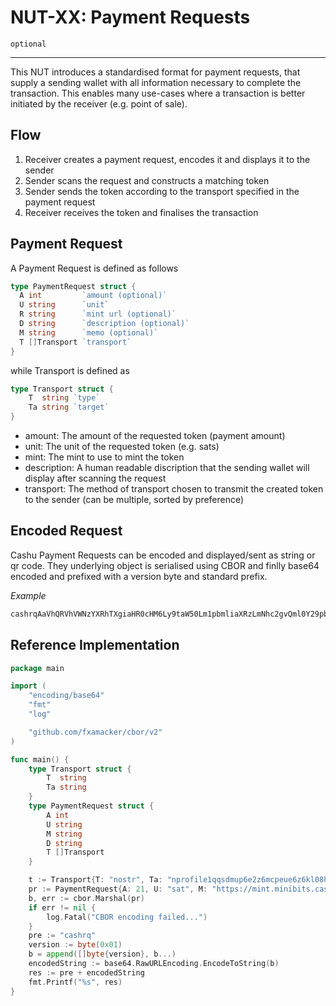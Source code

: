 # NUT-XX: Payment Requests

`optional`

---

This NUT introduces a standardised format for payment requests, that supply a sending wallet with all information necessary to complete the transaction. This enables many use-cases where a transaction is better initiated by the receiver (e.g. point of sale).

## Flow

1. Receiver creates a payment request, encodes it and displays it to the sender
2. Sender scans the request and constructs a matching token
3. Sender sends the token according to the transport specified in the payment request
4. Receiver receives the token and finalises the transaction

## Payment Request

A Payment Request is defined as follows

```go
type PaymentRequest struct {
  A int         `amount (optional)`
  U string      `unit`
  R string      `mint url (optional)`
  D string      `description (optional)`
  M string      `memo (optional)`
  T []Transport `transport`
}
```

while Transport is defined as

```go
type Transport struct {
    T  string `type`
    Ta string `target`
}
```

- amount: The amount of the requested token (payment amount)
- unit: The unit of the requested token (e.g. sats)
- mint: The mint to use to mint the token
- description: A human readable discription that the sending wallet will display after scanning the request
- transport: The method of transport chosen to transmit the created token to the sender (can be multiple, sorted by preference)

## Encoded Request

Cashu Payment Requests can be encoded and displayed/sent as string or qr code. They underlying object is serialised using CBOR and finlly base64 encoded and prefixed with a version byte and standard prefix.

_Example_

```sh
cashrqAaVhQRVhVWNzYXRhTXgiaHR0cHM6Ly9taW50Lm1pbmliaXRzLmNhc2gvQml0Y29pbmFEeCNQbGVzYXNlIHBheSB0aGUgdmVyeSBmaXJzdCBjYXNodSBwcmFUgaJhVGVub3N0cmJUYXhGbnByb2ZpbGUxcXFzZG11cDZlMno2bWNwZXVlNno2a2wwOGhlNDloY2VuNXhucmMzdG5wdncwbWRndGplbWgwc3V4YTBrag
```

## Reference Implementation

```go
package main

import (
	"encoding/base64"
	"fmt"
	"log"

	"github.com/fxamacker/cbor/v2"
)

func main() {
	type Transport struct {
		T  string
		Ta string
	}
	type PaymentRequest struct {
		A int
		U string
		M string
		D string
		T []Transport
	}

	t := Transport{T: "nostr", Ta: "nprofile1qqsdmup6e2z6mcpeue6z6kl08he49hcen5xnrc3tnpvw0mdgtjemh0suxa0kj"}
	pr := PaymentRequest{A: 21, U: "sat", M: "https://mint.minibits.cash/Bitcoin", D: "Plesase pay the very first cashu pr", T: []Transport{t}}
	b, err := cbor.Marshal(pr)
	if err != nil {
		log.Fatal("CBOR encoding failed...")
	}
	pre := "cashrq"
	version := byte(0x01)
	b = append([]byte{version}, b...)
	encodedString := base64.RawURLEncoding.EncodeToString(b)
	res := pre + encodedString
	fmt.Printf("%s", res)
}

```
